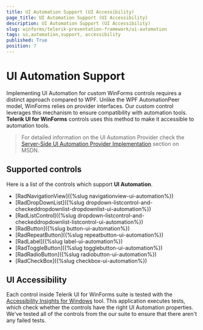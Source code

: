 ```yaml
---
title: UI Automation Support (UI Accessibility)
page_title: UI Automation Support (UI Accessibility)
description: UI Automation Support (UI Accessibility)
slug: winforms/telerik-presentation-framework/ui-automation
tags: ui,automation,support, accessibility
published: True
position: 7
---
```


# UI Automation Support

Implementing UI Automation for custom WinForms controls requires a distinct approach compared to WPF. Unlike the WPF AutomationPeer model, WinForms relies on provider interfaces. Our custom control leverages this mechanism to ensure compatibility with automation tools. __Telerik UI for WinForms__ controls uses this method to make it accessible to automation tools.

>For detailed information on the UI Automation Provider check the [Server-Side UI Automation Provider Implementation](https://learn.microsoft.com/en-us/previous-versions/visualstudio/visual-studio-2008/ms748277%28v=vs.90%29?redirectedfrom=MSDN) section on MSDN.

## Supported controls

Here is a list of the controls which support __UI Automation__. 

* [RadNavigationView]({%slug navigationview-ui-automation%})
* [RadDropDownList]({%slug dropdown-listcontrol-and-checkeddropdownlist-dropdownlist-ui-automation%})
* [RadListControl]({%slug dropdown-listcontrol-and-checkeddropdownlist-listcontrol-ui-automation%})
* [RadButton]({%slug button-ui-automation%})
* [RadRepeatButton]({%slug repeatbutton-ui-automation%})
* [RadLabel]({%slug label-ui-automation%})
* [RadToggleButton]({%slug togglebutton-ui-automation%})
* [RadRadioButton]({%slug radiobutton-ui-automation%})
* [RadCheckBox]({%slug checkbox-ui-automation%})

## UI Accessibility

Each control inside Telerik UI for WinForms suite is tested with the [Accessibility Insights for Windows](https://accessibilityinsights.io/docs/en/windows/overview/) tool. This application executes tests, which check whether the controls have the right UI Automation properties. We've tested all of the controls from the our suite to ensure that there aren't any failed tests.




